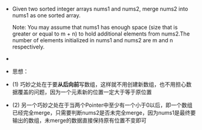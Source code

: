 * Given two sorted integer arrays nums1 and nums2, merge nums2 into nums1 as one sorted array.

  Note:
  You may assume that nums1 has enough space (size that is greater or equal to m + n) to hold additional elements from nums2.The number of elements initialized in nums1 and nums2 are m and n respectively.


 
* 
* 思想：

* (1) 巧妙之处在于要**从后向前**写数组，这样就不用创建新数组，也不用担心数据覆盖的问题，因为一个元素新的位置一定大于等于原位置

* (2) 另一个巧妙之处在于当两个Pointer中至少有一个小于0以后，即一个数组已经完全merge，只需要判断nums2是否未完全merge，因为nums1是最终要输出的数组，未merge的数据直接保持原有位置不变即可